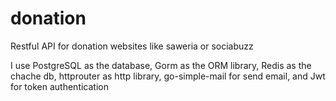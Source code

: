 # donation
Restful API for donation websites like saweria or sociabuzz

I use PostgreSQL as the database, Gorm as the ORM library, Redis as the chache db, httprouter as http library, go-simple-mail for send email, and Jwt for token authentication
